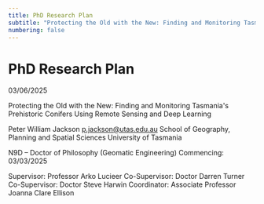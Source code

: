 ```yaml
---
title: PhD Research Plan
subtitle: "Protecting the Old with the New: Finding and Monitoring Tasmania's Prehistoric Conifers Using Remote Sensing and Deep Learning"
numbering: false
---
```


# PhD Research Plan
03/06/2025

Protecting the Old with the New: Finding and Monitoring Tasmania's Prehistoric Conifers Using Remote Sensing and Deep Learning

Peter William Jackson
<p.jackson@utas.edu.au>
School of Geography, Planning and Spatial Sciences
University of Tasmania

N9D – Doctor of Philosophy (Geomatic Engineering)
Commencing: 03/03/2025

Supervisor: Professor Arko Lucieer
Co-Supervisor: Doctor Darren Turner
Co-Supervisor: Doctor Steve Harwin
Coordinator: Associate Professor Joanna Clare Ellison
